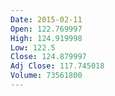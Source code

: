 ```yaml
---
Date: 2015-02-11
Open: 122.769997
High: 124.919998
Low: 122.5
Close: 124.879997
Adj Close: 117.745018
Volume: 73561800
---
```

